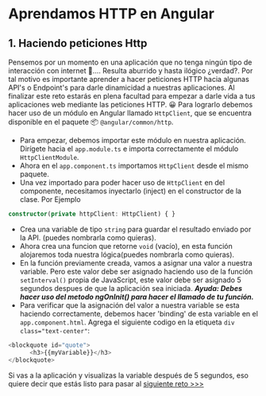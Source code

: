 # Aprendamos HTTP en Angular

## 1. Haciendo peticiones Http

Pensemos por un momento en una aplicación que no tenga ningún tipo de interacción con internet 🤔....
Resulta aburrido y hasta ilógico ¿verdad?. Por tal motivo es importante aprender a hacer peticiones HTTP hacia algunas API's o Endpoint's para darle dinamicidad a nuestras aplicaciones. Al finalizar este reto estarás en plena facultad para empezar a darle vida a tus aplicaciones web mediante las peticiones HTTP. 😀
Para lograrlo debemos hacer uso de un módulo en Angular llamado `HttpClient`, que se encuentra disponible en el paquete 📦 `@angular/common/http`.

- Para empezar, debemos importar este módulo en nuestra aplicación. Dirígete hacia el `app.module.ts` e importa correctamente el módulo `HttpClientModule`.
- Ahora en el `app.component.ts` importamos `HttpClient` desde el mismo paquete.
- Una vez importado para poder hacer uso de `HttpClient` en del componente, necesitamos inyectarlo (inject) en el constructor de la clase. Por Ejemplo
```ts
constructor(private httpClient: HttpClient) { }
```
- Crea una variable de tipo `string` para guardar el resultado enviado por la API. (puedes nombrarla como quieras).
- Ahora crea una funcion que retorne `void` (vacío), en esta función alojaremos toda nuestra lógica(puedes nombrarla como quieras).
- En la función previamente creada, vamos a asignar una valor a nuestra variable. Pero este valor debe ser asignado haciendo uso de la función `setInterval()` propia de JavaScript, este valor debe ser asignado 5 segundos despues de que la aplicación sea iniciada. ***Ayuda: Debes hacer uso del metodo ngOnInit() para hacer el llamado de tu función.***
- Para verificar que la asignación del valor a nuestra variable se esta haciendo correctamente, debemos hacer 'binding' de esta variable en el `app.component.html`. Agrega el siguiente codigo en la etiqueta `div class="text-center"`:
```ts
<blockquote id="quote">
      <h3>{{myVariable}}</h3>
</blockquote>
```
Si vas a la aplicación y visualizas la variable después de 5 segundos, eso quiere decir que estás listo para pasar al [siguiente reto >>>](https://github.com/angular-medellin/learn-much-more/tree/2#aprendamos-http-en-angular)
